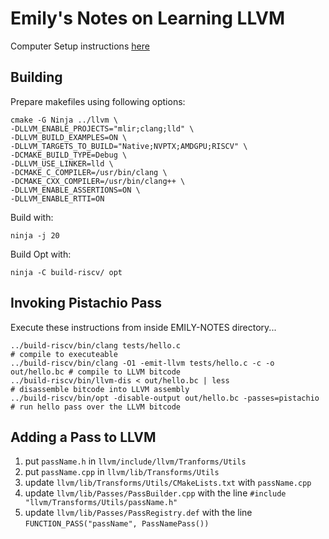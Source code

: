 # Emily's Notes on Learning LLVM

Computer Setup instructions [here](https://github.com/EmilySillars/llvm-project-pistachio/blob/learn-llvm/EMILY-NOTES/setup.md)

## Building

Prepare makefiles using following options:

```
cmake -G Ninja ../llvm \
-DLLVM_ENABLE_PROJECTS="mlir;clang;lld" \
-DLLVM_BUILD_EXAMPLES=ON \
-DLLVM_TARGETS_TO_BUILD="Native;NVPTX;AMDGPU;RISCV" \
-DCMAKE_BUILD_TYPE=Debug \
-DLLVM_USE_LINKER=lld \
-DCMAKE_C_COMPILER=/usr/bin/clang \
-DCMAKE_CXX_COMPILER=/usr/bin/clang++ \
-DLLVM_ENABLE_ASSERTIONS=ON \
-DLLVM_ENABLE_RTTI=ON
```

Build with:

```
ninja -j 20
```

Build Opt with:
```
ninja -C build-riscv/ opt
```

## Invoking Pistachio Pass
Execute these instructions from inside EMILY-NOTES directory...
```
../build-riscv/bin/clang tests/hello.c                                   # compile to executeable
../build-riscv/bin/clang -O1 -emit-llvm tests/hello.c -c -o out/hello.bc # compile to LLVM bitcode
../build-riscv/bin/llvm-dis < out/hello.bc | less                        # disassemble bitcode into LLVM assembly
../build-riscv/bin/opt -disable-output out/hello.bc -passes=pistachio   # run hello pass over the LLVM bitcode
```

## Adding a Pass to LLVM
1) put `passName.h` in `llvm/include/llvm/Tranforms/Utils`
2) put `passName.cpp` in `llvm/lib/Transforms/Utils`
3) update `llvm/lib/Transforms/Utils/CMakeLists.txt` with `passName.cpp`
4) update `llvm/lib/Passes/PassBuilder.cpp` with the line `#include "llvm/Transforms/Utils/passName.h"`
5) update `llvm/lib/Passes/PassRegistry.def` with the line `FUNCTION_PASS("passName", PassNamePass())`
